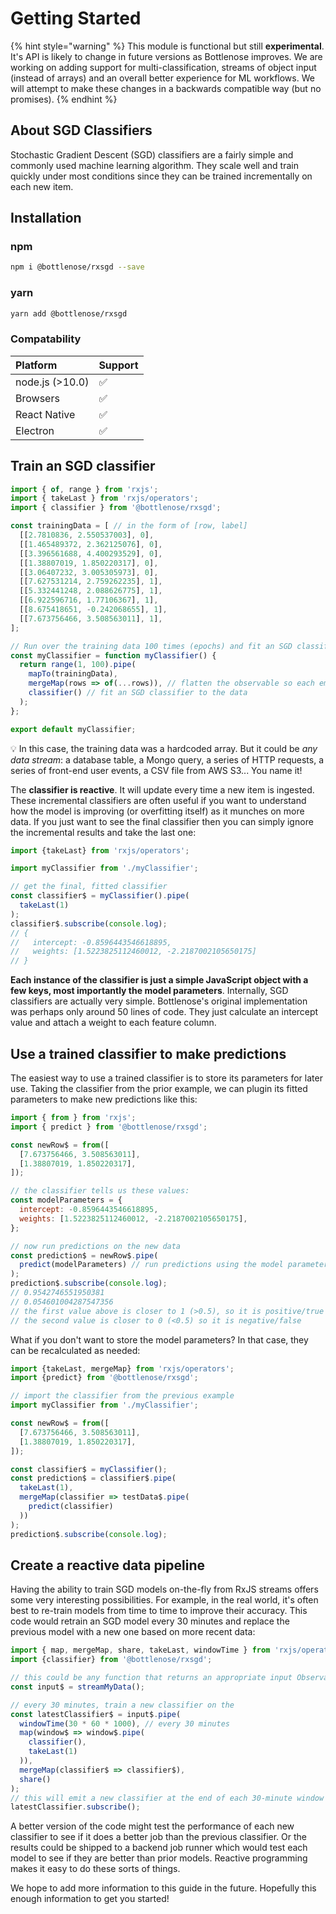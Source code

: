 # Getting Started

{% hint style="warning" %}
This module is functional but still **experimental**.  It's API is likely to change in future versions as Bottlenose improves. We are working on adding support for multi-classification, streams of object input (instead of arrays) and an overall better experience for ML workflows.  We will attempt to make these changes in a backwards compatible way (but no promises).
{% endhint %}

## About SGD Classifiers
Stochastic Gradient Descent (SGD) classifiers are a fairly simple and commonly used machine learning algorithm. They scale well and train quickly under most conditions since they can be trained incrementally on each new item.

## Installation

### npm

```bash
npm i @bottlenose/rxsgd --save
```

### yarn

```bash
yarn add @bottlenose/rxsgd
```

### Compatability

| Platform | Support |
| :--- | :--- |
| node.js \(&gt;10.0\) | ✅ |
| Browsers | ✅ |
| React Native | ✅ |
| Electron | ✅ |


## Train an SGD classifier
```javascript
import { of, range } from 'rxjs';
import { takeLast } from 'rxjs/operators';
import { classifier } from '@bottlenose/rxsgd';

const trainingData = [ // in the form of [row, label]
  [[2.7810836, 2.550537003], 0],
  [[1.465489372, 2.362125076], 0],
  [[3.396561688, 4.400293529], 0],
  [[1.38807019, 1.850220317], 0],
  [[3.06407232, 3.005305973], 0],
  [[7.627531214, 2.759262235], 1],
  [[5.332441248, 2.088626775], 1],
  [[6.922596716, 1.77106367], 1],
  [[8.675418651, -0.242068655], 1],
  [[7.673756466, 3.508563011], 1],
];

// Run over the training data 100 times (epochs) and fit an SGD classifier to it:
const myClassifier = function myClassifier() {
  return range(1, 100).pipe(
    mapTo(trainingData),
    mergeMap(rows => of(...rows)), // flatten the observable so each emission is a row
    classifier() // fit an SGD classifier to the data
  );
};

export default myClassifier;
```
💡 In this case, the training data was a hardcoded array.  But it could be *any data stream*: a database table, a Mongo query, a series of HTTP requests, a series of front-end user events, a CSV file from AWS S3... You name it!

The **classifier is reactive**.  It will update every time a new item is ingested. These incremental classifiers are often useful if you want to understand how the model is improving (or overfitting itself) as it munches on more data.  If you just want to see the final classifier then you can simply ignore the incremental results and take the last one:
```javascript
import {takeLast} from 'rxjs/operators';

import myClassifier from './myClassifier';

// get the final, fitted classifier
const classifier$ = myClassifier().pipe(
  takeLast(1)
);
classifier$.subscribe(console.log);
// {
//   intercept: -0.8596443546618895, 
//   weights: [1.5223825112460012, -2.2187002105650175]
// }
```

**Each instance of the classifier is just a simple JavaScript object with a few keys, most importantly the model parameters**.  Internally, SGD classifiers are actually very simple. Bottlenose's original implementation was perhaps only around 50 lines of code.  They just calculate an intercept value and attach a weight to each feature column.

## Use a trained classifier to make predictions
The easiest way to use a trained classifier is to store its parameters for later use.  Taking the classifier from the prior example, we can plugin its fitted parameters to make new predictions like this:

```javascript
import { from } from 'rxjs';
import { predict } from '@bottlenose/rxsgd';

const newRow$ = from([
  [7.673756466, 3.508563011],
  [1.38807019, 1.850220317],
]);

// the classifier tells us these values:
const modelParameters = {
  intercept: -0.8596443546618895, 
  weights: [1.5223825112460012, -2.2187002105650175],
};

// now run predictions on the new data
const prediction$ = newRow$.pipe(
  predict(modelParameters) // run predictions using the model parameters
);
prediction$.subscribe(console.log);
// 0.9542746551950381
// 0.054601004287547356
// the first value above is closer to 1 (>0.5), so it is positive/true
// the second value is closer to 0 (<0.5) so it is negative/false
```

What if you don't want to store the model parameters?  In that case, they can be recalculated as needed:
```javascript
import {takeLast, mergeMap} from 'rxjs/operators';
import {predict} from '@bottlenose/rxsgd';

// import the classifier from the previous example
import myClassifier from './myClassifier';

const newRow$ = from([
  [7.673756466, 3.508563011],
  [1.38807019, 1.850220317],
]);

const classifier$ = myClassifier();
const prediction$ = classifier$.pipe(
  takeLast(1),
  mergeMap(classifier => testData$.pipe(
    predict(classifier)
  ))
);
prediction$.subscribe(console.log);
```

## Create a reactive data pipeline
Having the ability to train SGD models on-the-fly from RxJS streams offers some very interesting possibilities.  For example, in the real world, it's often best to re-train models from time to time to improve their accuracy.  This code would retrain an SGD model every 30 minutes and replace the previous model with a new one based on more recent data:

```javascript
import { map, mergeMap, share, takeLast, windowTime } from 'rxjs/operators';
import {classifier} from '@bottlenose/rxsgd';

// this could be any function that returns an appropriate input Observable
const input$ = streamMyData();

// every 30 minutes, train a new classifier on the
const latestClassifier$ = input$.pipe(
  windowTime(30 * 60 * 1000), // every 30 minutes
  map(window$ => window$.pipe(
    classifier(),
    takeLast(1)
  )),
  mergeMap(classifier$ => classifier$),
  share()
);
// this will emit a new classifier at the end of each 30-minute window
latestClassifier.subscribe(); 
```

A better version of the code might test the performance of each new classifier to see if it does a better job than the previous classifier. Or the results could be shipped to a backend job runner which would test each model to see if they are better than prior models.  Reactive programming makes it easy to do these sorts of things.

We hope to add more information to this guide in the future.  Hopefully this enough information to get you started!